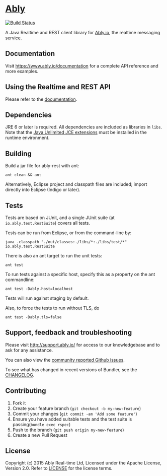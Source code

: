 # [Ably](https://www.ably.io)

[![Build Status](https://travis-ci.org/ably/ably-java.png)](https://travis-ci.org/ably/ably-java)

A Java Realtime and REST client library for [Ably.io](https://www.ably.io), the realtime messaging service.

## Documentation

Visit https://www.ably.io/documentation for a complete API reference and more examples.

## Using the Realtime and REST API

Please refer to the [documentation](https://www.ably.io/documentation).

## Dependencies

JRE 6 or later is required.
All dependencies are included as libraries in `libs`.
Note that the [Java Unlimited JCE extensions](http://www.oracle.com/technetwork/java/javase/downloads/jce-7-download-432124.html)
must be installed in the runtime environment.

## Building

Build a jar file for ably-rest with ant:

    ant clean && ant

Alternatively, Eclipse project and classpath files are included; import directly into Eclipse
(Indigo or later).

## Tests

Tests are based on JUnit, and a single JUnit suite (at `io.ably.test.RestSuite`)
covers all tests.

Tests can be run from Eclipse, or from the command-line by:

    java -classpath "./out/classes:./libs/*:./libs/test/*" io.ably.test.RestSuite

There is also an ant target to run the unit tests:

    ant test

To run tests against a specific host, specify this as a property on the ant commandline:

    ant test -Dably.host=localhost

Tests will run against staging by default.

Also, to force the tests to run without TLS, do

    ant test -Dably.tls=false

## Support, feedback and troubleshooting

Please visit http://support.ably.io/ for access to our knowledgebase and to ask for any assistance.

You can also view the [community reported Github issues](https://github.com/ably/ably-java/issues).

To see what has changed in recent versions of Bundler, see the [CHANGELOG](CHANGELOG.md).

## Contributing

1. Fork it
2. Create your feature branch (`git checkout -b my-new-feature`)
3. Commit your changes (`git commit -am 'Add some feature'`)
4. Ensure you have added suitable tests and the test suite is passing(`bundle exec rspec`)
4. Push to the branch (`git push origin my-new-feature`)
5. Create a new Pull Request

## License

Copyright (c) 2015 Ably Real-time Ltd, Licensed under the Apache License, Version 2.0.  Refer to [LICENSE](LICENSE) for the license terms.
